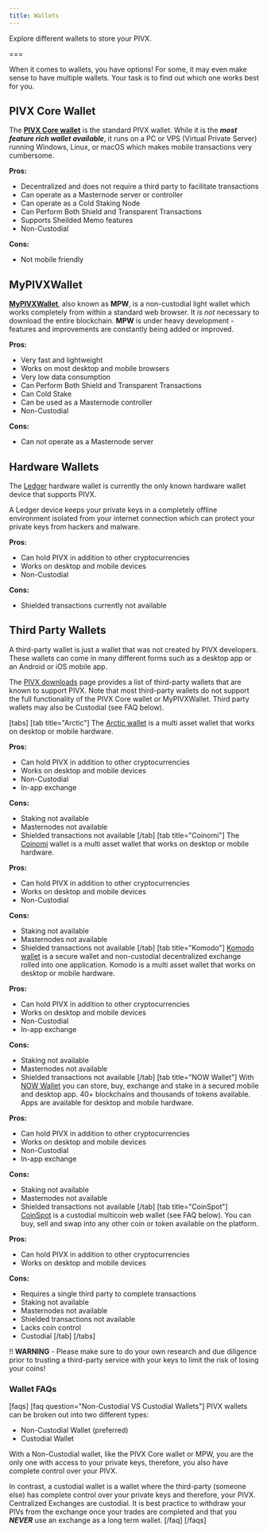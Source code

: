```yaml
---
title: Wallets
---
```


Explore different wallets to store your PIVX.

===

When it comes to wallets, you have options!  For some, it may even make sense to have multiple wallets. Your task is to find out which one works best for you.

## PIVX Core Wallet
The **[PIVX Core wallet](/wallets/pivx-core-wallet)** is the standard PIVX wallet.  While it is the **_most feature rich wallet available_**, it runs on a PC or VPS (Virtual Private Server) running Windows, Linux, or macOS which makes mobile transactions very cumbersome.  

**Pros:**
* Decentralized and does not require a third party to facilitate transactions
* Can operate as a Masternode server or controller
* Can operate as a Cold Staking Node
* Can Perform Both Shield and Transparent Transactions
* Supports Sheilded Memo features
* Non-Custodial

**Cons:**  
* Not mobile friendly


## MyPIVXWallet
**[MyPIVXWallet](/wallets/my-pivx-wallet)**, also known as **MPW**, is a non-custodial light wallet which works completely from within a standard web browser.  It _is not_ necessary to download the entire blockchain. **MPW** is under heavy development  - features and improvements are constantly being added or improved.

**Pros:**
* Very fast and lightweight 
* Works on most desktop and mobile browsers
* Very low data consumption
* Can Perform Both Shield and Transparent Transactions
* Can Cold Stake
* Can be used as a Masternode controller
* Non-Custodial

**Cons:**  

* Can not operate as a Masternode server

## Hardware Wallets
The [Ledger](/wallets/ledger-wallet) hardware wallet is currently the only known hardware wallet device that supports PIVX.  

A Ledger device keeps your private keys in a completely offline environment isolated from your internet connection which can protect your private keys from hackers and malware. 

**Pros:**
* Can hold PIVX in addition to other cryptocurrencies
* Works on desktop and mobile devices
* Non-Custodial  

**Cons:**  
* Shielded transactions currently not available

## Third Party Wallets
A third-party wallet is just a wallet that was not created by PIVX developers.  These wallets can come in many different forms such as a desktop app or an Android or iOS mobile app.

The [PIVX downloads](https://pivx.org/downloads) page provides a list of third-party wallets that are known to support PIVX.  Note that most third-party wallets do not support the full functionality of the PIVX Core wallet or MyPIVXWallet. Third party wallets may also be Custodial (see FAQ below).

[tabs]
[tab title="Arctic"]
The [Arctic wallet](https://arcticwallet.io/) is a multi asset wallet that works on desktop or mobile hardware.  

**Pros:**
* Can hold PIVX in addition to other cryptocurrencies
* Works on desktop and mobile devices
* Non-Custodial
* In-app exchange

**Cons:**  
* Staking not available
* Masternodes not available
* Shielded transactions not available
[/tab]
[tab title="Coinomi"]
The [Coinomi](https://www.coinomi.com/) wallet is a multi asset wallet that works on desktop or mobile hardware.  

**Pros:**
* Can hold PIVX in addition to other cryptocurrencies
* Works on desktop and mobile devices
* Non-Custodial

**Cons:**  
* Staking not available
* Masternodes not available
* Shielded transactions not available
[/tab]
[tab title="Komodo"]
[Komodo wallet](https://komodoplatform.com/en/wallets.html) is a secure wallet and non-custodial
decentralized exchange rolled into one application. Komodo is a multi asset wallet that works on desktop or mobile hardware.  

**Pros:**  
* Can hold PIVX in addition to other cryptocurrencies
* Works on desktop and mobile devices
* Non-Custodial
* In-app exchange

**Cons:**  
* Staking not available
* Masternodes not available
* Shielded transactions not available
[/tab]
[tab title="NOW Wallet"]
With [NOW Wallet](https://walletnow.app/) you can store, buy, exchange and stake in a secured mobile and desktop app.
40+ blockchains and thousands of tokens available. Apps are available for desktop and mobile hardware.  

**Pros:**  
* Can hold PIVX in addition to other cryptocurrencies
* Works on desktop and mobile devices
* Non-Custodial
* In-app exchange

**Cons:**  
* Staking not available
* Masternodes not available
* Shielded transactions not available
[/tab]
[tab title="CoinSpot"]
[CoinSpot](https://www.coinspot.com.au/) is a custodial multicoin web wallet (see FAQ below). You can buy, sell and swap into any other coin or token available on the platform. 

**Pros:**  
* Can hold PIVX in addition to other cryptocurrencies
* Works on desktop and mobile devices

**Cons:**  
* Requires a single third party to complete transactions
* Staking not available
* Masternodes not available
* Shielded transactions not available
* Lacks coin control
* Custodial
[/tab]
[/tabs]

!! **WARNING** - Please make sure to do your own research and due diligence prior to trusting a third-party service with your keys to limit the risk of losing your coins!

### Wallet FAQs

[faqs]
[faq question="Non-Custodial VS Custodial Wallets"]
PIVX wallets can be broken out into two different types:
* Non-Custodial Wallet (preferred)
* Custodial Wallet

With a Non-Custodial wallet, like the PIVX Core wallet or MPW, you are the only one with access to your private keys, therefore, you also have complete control over your PIVX.

In contrast, a custodial wallet is a wallet where the third-party (someone else) has complete control over your private keys and therefore, your PIVX.  Centralized Exchanges are custodial.  It is best practice to withdraw your PIVs from the exchange once your trades are completed and that you **_NEVER_** use an exchange as a long term wallet. 
[/faq]
[/faqs]

